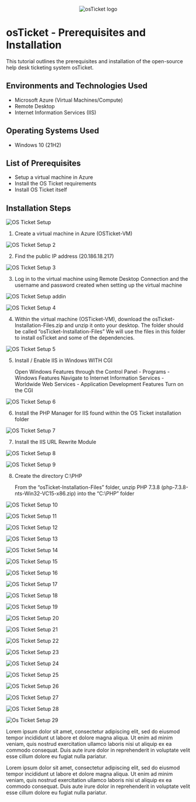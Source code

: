 <p align="center">
<img src="https://i.imgur.com/Clzj7Xs.png" alt="osTicket logo"/>
</p>

<h1>osTicket - Prerequisites and Installation</h1>
This tutorial outlines the prerequisites and installation of the open-source help desk ticketing system osTicket.<br />



<h2>Environments and Technologies Used</h2>

- Microsoft Azure (Virtual Machines/Compute)
- Remote Desktop
- Internet Information Services (IIS)

<h2>Operating Systems Used </h2>

- Windows 10</b> (21H2)

<h2>List of Prerequisites</h2>

- Setup a virtual machine in Azure
- Install the OS Ticket requirements
- Install OS Ticket itself




<h2>Installation Steps</h2>

![OS Ticket Setup](https://github.com/user-attachments/assets/afe23a0e-6341-4de7-a9b4-2c11f976977a)

1. Create a virtual machine in Azure (OSTicket-VM)

![OS Ticket Setup 2](https://github.com/user-attachments/assets/8e89d4d6-e755-45f5-93fe-1d744b530ccc)

2. Find the public IP address (20.186.18.217)

![OS Ticket Setup 3](https://github.com/user-attachments/assets/20c22800-c6f1-449c-9228-56af40441397)

3. Log in to the virtual machine using Remote Desktop Connection and the username and password created when setting up the virtual machine

![OS Ticket Setup addin](https://github.com/user-attachments/assets/e9b150e4-4f18-4ac5-ba71-e76561ce83bb)
   
![OS Ticket Setup 4](https://github.com/user-attachments/assets/2215e6b7-5421-45f5-b4b9-004ba39996f8)

4. Within the virtual machine (OSTicket-VM), download the osTicket-Installation-Files.zip and unzip it onto your desktop. The folder should be called “osTicket-Installation-Files”
We will use the files in this folder to install osTicket and some of the dependencies.


![OS Ticket Setup 5](https://github.com/user-attachments/assets/8cac0e3c-3d5e-4824-870e-16ab30bcaeea)

5. Install / Enable IIS in Windows WITH CGI
   
   Open Windows Features through the Control Panel - Programs - Windows Features
   Navigate to Internet Information Services - Worldwide Web Services - Application Development Features
   Turn on the CGI

![OS Ticket Setup 6](https://github.com/user-attachments/assets/8a24e127-72f5-4ae9-a942-a19f532992ab)

6. Install the PHP Manager for IIS found within the OS Ticket installation folder

![OS Ticket Setup 7](https://github.com/user-attachments/assets/a9a4e433-4e90-4d23-a64e-3e9ff0ad0688)

7. Install the IIS URL Rewrite Module

![OS Ticket Setup 8](https://github.com/user-attachments/assets/c6536fd6-d0f2-4adf-8dfb-d24b225ab910)



![OS Ticket Setup 9](https://github.com/user-attachments/assets/7166cfaa-c417-4809-8034-772fe2c8a199)


8. Create the directory C:\PHP

   From the “osTicket-Installation-Files” folder, unzip PHP 7.3.8 (php-7.3.8-nts-Win32-VC15-x86.zip) into the “C:\PHP” folder
   
![OS Ticket Setup 10](https://github.com/user-attachments/assets/b2661ca0-77da-4f80-84f5-52c0673d9fd1)



![OS Ticket Setup 11](https://github.com/user-attachments/assets/0cd9580b-8125-42ff-9959-abad56e885ab)

![OS Ticket Setup 12](https://github.com/user-attachments/assets/c2923a73-d8c1-46c3-8fc4-4be7caa9d751)

![OS Ticket Setup 13](https://github.com/user-attachments/assets/9b705a8a-88ba-4ecc-b4c9-37b4907d76a1)

![OS Ticket Setup 14](https://github.com/user-attachments/assets/4c4c0858-39d9-486b-bd25-abd8cdcedb57)

![OS Ticket Setup 15](https://github.com/user-attachments/assets/797b172a-fc82-4c9a-908f-3ae68bf99f62)

![OS Ticket Setup 16](https://github.com/user-attachments/assets/e234aa6a-e213-468f-9f88-a0287105904f)

![OS Ticket Setup 17](https://github.com/user-attachments/assets/e77602bc-14a5-4f99-9827-8a6777300ce7)

![OS Ticket Setup 18](https://github.com/user-attachments/assets/b6933a24-3c9e-49e6-ac03-9ac797a9b528)


![OS Ticket Setup 19](https://github.com/user-attachments/assets/644ae224-bc86-4857-b28d-d4b0c0e57681)


![OS Ticket Setup 20](https://github.com/user-attachments/assets/f4389faa-a498-4c31-a4a8-24ddc977c6f3)

![OS Ticket Setup 21](https://github.com/user-attachments/assets/5f26fb23-d6aa-4ad2-b1f1-8626a039d438)

![OS Ticket Setup 22](https://github.com/user-attachments/assets/51c9e3ea-09bc-4fc3-a9d6-3ea78d67a060)

![OS Ticket Setup 23](https://github.com/user-attachments/assets/b2cd897c-c8b8-43ed-9f4b-375bface2359)


![OS Ticket Setup 24](https://github.com/user-attachments/assets/e31aa7cd-5659-4741-ba8b-560c886df3f9)


![OS Ticket Setup 25](https://github.com/user-attachments/assets/5dfce464-9ece-4ed8-b513-3d2c157bfe6d)



![OS Ticket Setup 26](https://github.com/user-attachments/assets/230d0b79-6bcb-41d6-a534-798bd2f487c9)

![OS Ticket Setup 27](https://github.com/user-attachments/assets/d3cfe18c-220e-4aef-a2b5-2807749ab2f2)


![OS Ticket Setup 28](https://github.com/user-attachments/assets/22ecefb0-a186-46bc-8788-a55e7a3a7ddd)

![Os Ticket Setup 29](https://github.com/user-attachments/assets/9dbd2b87-3930-4fee-a74c-74955092a4bd)




Lorem ipsum dolor sit amet, consectetur adipiscing elit, sed do eiusmod tempor incididunt ut labore et dolore magna aliqua. Ut enim ad minim veniam, quis nostrud exercitation ullamco laboris nisi ut aliquip ex ea commodo consequat. Duis aute irure dolor in reprehenderit in voluptate velit esse cillum dolore eu fugiat nulla pariatur.

Lorem ipsum dolor sit amet, consectetur adipiscing elit, sed do eiusmod tempor incididunt ut labore et dolore magna aliqua. Ut enim ad minim veniam, quis nostrud exercitation ullamco laboris nisi ut aliquip ex ea commodo consequat. Duis aute irure dolor in reprehenderit in voluptate velit esse cillum dolore eu fugiat nulla pariatur.
